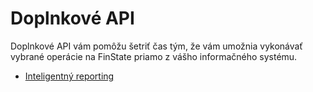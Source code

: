 #  Doplnkové API

Doplnkové API vám pomôžu šetriť čas tým, že vám umožnia vykonávať vybrané operácie na FinState priamo z vášho informačného systému.

- [Inteligentný reporting](sk/additional/reporting.md)